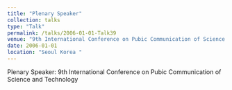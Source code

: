 ```yaml
---
title: "Plenary Speaker"
collection: talks
type: "Talk"
permalink: /talks/2006-01-01-Talk39
venue: "9th International Conference on Pubic Communication of Science and Technology "
date: 2006-01-01
location: "Seoul Korea "
---
```


Plenary Speaker: 9th International Conference on Pubic Communication of Science and Technology 
